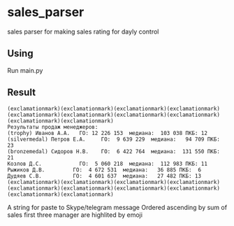 # sales_parser
sales parser for making sales rating for dayly control

## Using
Run main.py

## Result

```
(exclamationmark)(exclamationmark)(exclamationmark)(exclamationmark)(exclamationmark)(exclamationmark)(exclamationmark)(exclamationmark)(exclamationmark)(exclamationmark)
Результаты продаж менеджеров:
(trophy) Иванов А.А.   ГО: 12 226 153  медиана:  103 038 ПКБ: 12
(silvermedal) Петров Е.А.     ГО:  9 639 229  медиана:   94 709 ПКБ: 23
(bronzemedal) Сидоров Н.В.    ГО:  6 422 764  медиана:  131 550 ПКБ: 21
Козлов Д.С.            ГО:  5 060 218  медиана:  112 983 ПКБ: 11
Рыжиков Д.В.         ГО:  4 672 531  медиана:   36 885 ПКБ:  6
Дудяев С.В.          ГО:  4 601 637  медиана:   27 482 ПКБ: 13
(exclamationmark)(exclamationmark)(exclamationmark)(exclamationmark)(exclamationmark)(exclamationmark)(exclamationmark)(exclamationmark)(exclamationmark)(exclamationmark)
```
A string for paste to Skype/telegram message
Ordered ascending by sum of sales
first three manager are highlited by emoji
